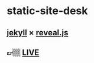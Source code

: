 # static-site-desk

## [jekyll](https://jekyllrb.com/) × [reveal.js](https://github.com/hakimel/reveal.js)

## 👉🏼 [LIVE](https://r4ms3scz.github.io/static-site-desk/)
